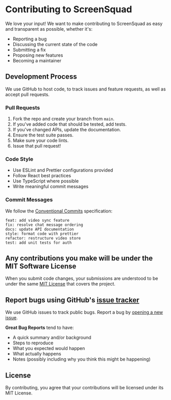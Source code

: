 # Contributing to ScreenSquad

We love your input! We want to make contributing to ScreenSquad as easy and transparent as possible, whether it's:

- Reporting a bug
- Discussing the current state of the code
- Submitting a fix
- Proposing new features
- Becoming a maintainer

## Development Process

We use GitHub to host code, to track issues and feature requests, as well as accept pull requests.

### Pull Requests

1. Fork the repo and create your branch from `main`.
2. If you've added code that should be tested, add tests.
3. If you've changed APIs, update the documentation.
4. Ensure the test suite passes.
5. Make sure your code lints.
6. Issue that pull request!

### Code Style

* Use ESLint and Prettier configurations provided
* Follow React best practices
* Use TypeScript where possible
* Write meaningful commit messages

### Commit Messages

We follow the [Conventional Commits](https://conventionalcommits.org/) specification:

```
feat: add video sync feature
fix: resolve chat message ordering
docs: update API documentation
style: format code with prettier
refactor: restructure video store
test: add unit tests for auth
```

## Any contributions you make will be under the MIT Software License

When you submit code changes, your submissions are understood to be under the same [MIT License](LICENSE) that covers the project.

## Report bugs using GitHub's [issue tracker](https://github.com/RayendraNagata/ScreenSquad/issues)

We use GitHub issues to track public bugs. Report a bug by [opening a new issue](https://github.com/RayendraNagata/ScreenSquad/issues/new).

**Great Bug Reports** tend to have:

- A quick summary and/or background
- Steps to reproduce
- What you expected would happen
- What actually happens
- Notes (possibly including why you think this might be happening)

## License

By contributing, you agree that your contributions will be licensed under its MIT License.

